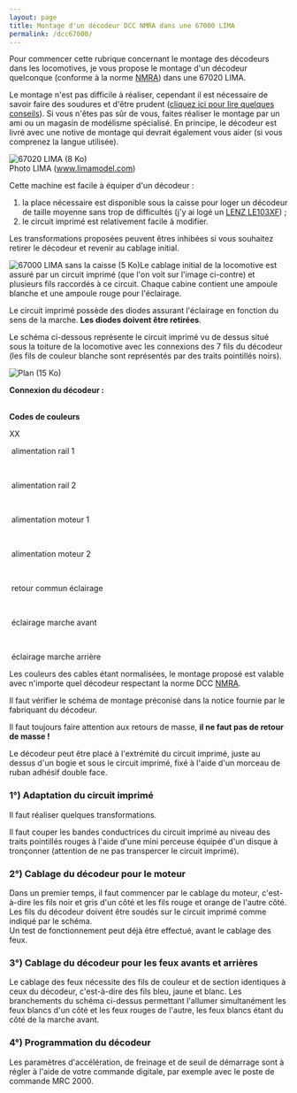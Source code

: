 ```yaml
---
layout: page
title: Montage d'un décodeur DCC NMRA dans une 67000 LIMA
permalink: /dcc67000/
---
```


Pour commencer cette rubrique concernant le montage des décodeurs dans les locomotives, je vous propose le montage d'un décodeur quelconque (conforme à la norme [NMRA](https://www.nmra.org)) dans une 67020 LIMA.

Le montage n'est pas difficile à réaliser, cependant il est nécessaire de savoir faire des soudures et d'être prudent ([cliquez ici pour lire quelques conseils](/decodeurs)). Si vous n'êtes pas sûr de vous, faites réaliser le montage par un ami ou un magasin de modélisme spécialisé. En principe, le décodeur est livré avec une notive de montage qui devrait également vous aider (si vous comprenez la langue utilisée).

![67020 LIMA (8 Ko)](../photos/670201.jpg)  
Photo LIMA (www.limamodel.com)

Cette machine est facile à équiper d'un décodeur :

1.  la place nécessaire est disponible sous la caisse pour loger un décodeur de taille moyenne sans trop de difficultés (j'y ai logé un [LENZ LE103XF](https://www.lenz-elektronik.de)) ;
2.  le circuit imprimé est relativement facile à modifier.

Les transformations proposées peuvent êtres inhibées si vous souhaitez retirer le décodeur et revenir au cablage initial.

![67000 LIMA sans la caisse (5 Ko)](../photos/670202.jpg)Le cablage initial de la locomotive est assuré par un circuit imprimé (que l'on voit sur l'image ci-contre) et plusieurs fils raccordés à ce circuit. Chaque cabine contient une ampoule blanche et une ampoule rouge pour l'éclairage.

Le circuit imprimé possède des diodes assurant l'éclairage en fonction du sens de la marche. **Les diodes doivent être retirées**.

Le schéma ci-dessous représente le circuit imprimé vu de dessus situé sous la toiture de la locomotive avec les connexions des 7 fils du décodeur (les fils de couleur blanche sont représentés par des traits pointillés noirs).

![Plan (15 Ko)](../images/dcc67000.gif)

**Connexion du décodeur :**  
 

**Codes de couleurs**

XX

 alimentation rail 1

 

 alimentation rail 2

 

 alimentation moteur 1

 

 alimentation moteur 2

 

 retour commun éclairage

 

 éclairage marche avant

 

 éclairage marche arrière

Les couleurs des cables étant normalisées, le montage proposé est valable avec n'importe quel décodeur respectant la norme DCC [NMRA](https://www.nmra.org).

Il faut vérifier le schéma de montage préconisé dans la notice fournie par le fabriquant du décodeur.

Il faut toujours faire attention aux retours de masse, **il ne faut pas de retour de masse !**

Le décodeur peut être placé à l'extrémité du circuit imprimé, juste au dessus d'un bogie et sous le circuit imprimé, fixé à l'aide d'un morceau de ruban adhésif double face.

### 1°) Adaptation du circuit imprimé

Il faut réaliser quelques transformations.

Il faut couper les bandes conductrices du circuit imprimé au niveau des traits pointillés rouges à l'aide d'une mini perceuse équipée d'un disque à tronçonner (attention de ne pas transpercer le circuit imprimé).

### 2°) Cablage du décodeur pour le moteur

Dans un premier temps, il faut commencer par le cablage du moteur, c'est-à-dire les fils noir et gris d'un côté et les fils rouge et orange de l'autre côté. Les fils du décodeur doivent être soudés sur le circuit imprimé comme indiqué par le schéma.  
Un test de fonctionnement peut déjà être effectué, avant le cablage des feux.

### 3°) Cablage du décodeur pour les feux avants et arrières

Le cablage des feux nécessite des fils de couleur et de section identiques à ceux du décodeur, c'est-à-dire des fils bleu, jaune et blanc. Les branchements du schéma ci-dessus permettant l'allumer simultanément les feux blancs d'un côté et les feux rouges de l'autre, les feux blancs étant du côté de la marche avant.

### 4°) Programmation du décodeur

Les paramètres d'accélération, de freinage et de seuil de démarrage sont à régler à l'aide de votre commande digitale, par exemple avec le poste de commande MRC 2000.  

